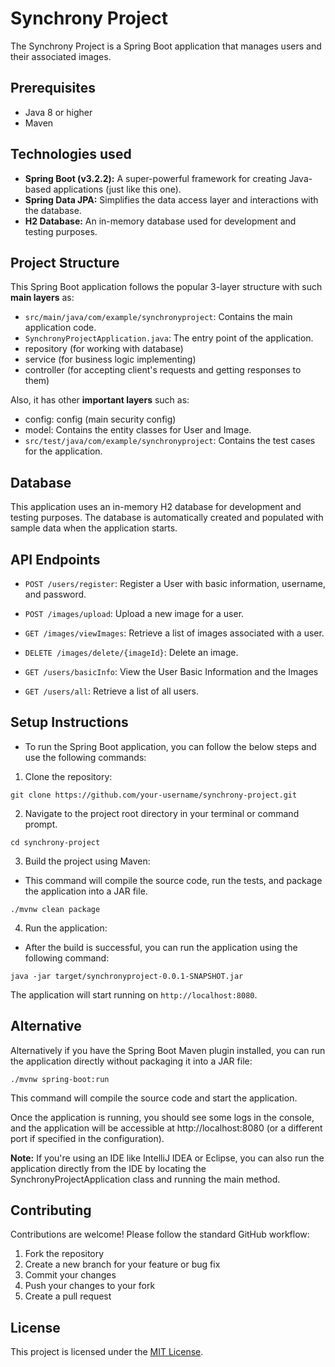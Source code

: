 # Synchrony Project

The Synchrony Project is a Spring Boot application that manages users and their associated images.

## Prerequisites

- Java 8 or higher
- Maven

## Technologies used

- **Spring Boot (v3.2.2):** A super-powerful framework for creating Java-based applications (just like this one).
- **Spring Data JPA:** Simplifies the data access layer and interactions with the database.
- **H2 Database:** An in-memory database used for development and testing purposes.


## Project Structure

This Spring Boot application follows the popular 3-layer structure with such **main layers** as:

- `src/main/java/com/example/synchronyproject`: Contains the main application code.
- `SynchronyProjectApplication.java`: The entry point of the application.
- repository (for working with database)
- service (for business logic implementing)
- controller (for accepting client's requests and getting responses to them)

Also, it has other **important layers** such as:

- config: config (main security config)
- model: Contains the entity classes for User and Image.
- `src/test/java/com/example/synchronyproject`: Contains the test cases for the application.

## Database

This application uses an in-memory H2 database for development and testing purposes. The database is automatically created and populated with sample data when the application starts.

## API Endpoints

- `POST /users/register`: Register a User with basic information, username, and password.

- `POST /images/upload`: Upload a new image for a user.
- `GET /images/viewImages`:  Retrieve a list of images associated with a user.
- `DELETE /images/delete/{imageId}`: Delete an image.

- `GET /users/basicInfo`: View the User Basic Information and the Images
- `GET /users/all`: Retrieve a list of all users.

## Setup Instructions

- To run the Spring Boot application, you can follow the below steps and use the following commands:

1. Clone the repository:

```
git clone https://github.com/your-username/synchrony-project.git
```

2. Navigate to the project root directory in your terminal or command prompt.

```
cd synchrony-project
```

3. Build the project using Maven:

- This command will compile the source code, run the tests, and package the application into a JAR file.

```
./mvnw clean package
```

4. Run the application:

- After the build is successful, you can run the application using the following command:

```
java -jar target/synchronyproject-0.0.1-SNAPSHOT.jar
```

The application will start running on `http://localhost:8080`.


## Alternative 

Alternatively if you have the Spring Boot Maven plugin installed, you can run the application directly without packaging it into a JAR file:

```
./mvnw spring-boot:run
```

This command will compile the source code and start the application.

Once the application is running, you should see some logs in the console, and the application will be accessible at http://localhost:8080 (or a different port if specified in the configuration).

**Note:** If you're using an IDE like IntelliJ IDEA or Eclipse, you can also run the application directly from the IDE by locating the SynchronyProjectApplication class and running the main method.

## Contributing

Contributions are welcome! Please follow the standard GitHub workflow:

1. Fork the repository
2. Create a new branch for your feature or bug fix
3. Commit your changes
4. Push your changes to your fork
5. Create a pull request

## License

This project is licensed under the [MIT License](LICENSE).




